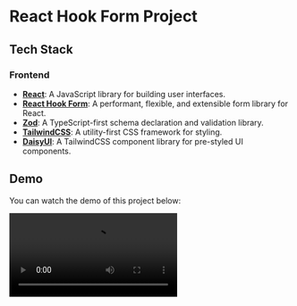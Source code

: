 # React Hook Form Project

## Tech Stack

### Frontend
- **[React](https://reactjs.org/)**: A JavaScript library for building user interfaces.
- **[React Hook Form](https://react-hook-form.com/)**: A performant, flexible, and extensible form library for React.
- **[Zod](https://zod.dev/)**: A TypeScript-first schema declaration and validation library.
- **[TailwindCSS](https://tailwindcss.com/)**: A utility-first CSS framework for styling.
- **[DaisyUI](https://daisyui.com/)**: A TailwindCSS component library for pre-styled UI components.

## Demo
You can watch the demo of this project below:

![Project Demo](public/react-hook-form-demo.mp4)